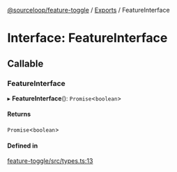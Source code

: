 [@sourceloop/feature-toggle](../README.md) / [Exports](../modules.md) / FeatureInterface

# Interface: FeatureInterface

## Callable

### FeatureInterface

▸ **FeatureInterface**(): `Promise`<`boolean`\>

#### Returns

`Promise`<`boolean`\>

#### Defined in

[feature-toggle/src/types.ts:13](https://github.com/sourcefuse/loopback4-microservice-catalog/blob/a84fe677/packages/feature-toggle/src/types.ts#L13)
